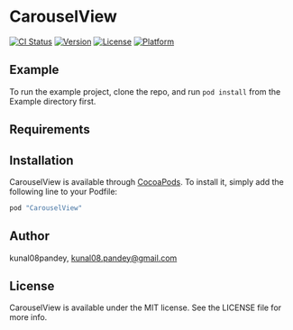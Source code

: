 # CarouselView

[![CI Status](http://img.shields.io/travis/kunal08pandey/CarouselView.svg?style=flat)](https://travis-ci.org/kunal08pandey/CarouselView)
[![Version](https://img.shields.io/cocoapods/v/CarouselView.svg?style=flat)](http://cocoapods.org/pods/CarouselView)
[![License](https://img.shields.io/cocoapods/l/CarouselView.svg?style=flat)](http://cocoapods.org/pods/CarouselView)
[![Platform](https://img.shields.io/cocoapods/p/CarouselView.svg?style=flat)](http://cocoapods.org/pods/CarouselView)

## Example

To run the example project, clone the repo, and run `pod install` from the Example directory first.

## Requirements

## Installation

CarouselView is available through [CocoaPods](http://cocoapods.org). To install
it, simply add the following line to your Podfile:

```ruby
pod "CarouselView"
```

## Author

kunal08pandey, kunal08.pandey@gmail.com

## License

CarouselView is available under the MIT license. See the LICENSE file for more info.
